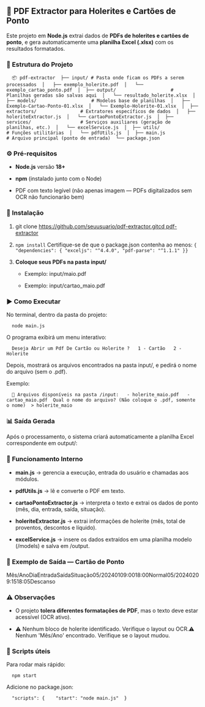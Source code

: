 🧾 PDF Extractor para Holerites e Cartões de Ponto
--------------------------------------------------

Este projeto em **Node.js** extrai dados de **PDFs de holerites e cartões de ponto**, e gera automaticamente uma **planilha Excel (.xlsx)** com os resultados formatados.

### 📁 Estrutura do Projeto

`   📦 pdf-extractor  ├── input/ # Pasta onde ficam os PDFs a serem processados  │   ├── exemplo_holerite.pdf  │   └── exemplo_cartao_ponto.pdf  │  ├── output/                    # Planilhas geradas são salvas aqui  │   └── resultado_holerite.xlsx  │  ├── models/                    # Modelos base de planilhas  │   ├── Exemplo-Cartao-Ponto-01.xlsx  │   └── Exemplo-Holerite-01.xlsx  │  ├── extractors/                # Extratores específicos de dados  │   ├── holeriteExtractor.js  │   └── cartaoPontoExtractor.js  │  ├── services/                  # Serviços auxiliares (geração de planilhas, etc.)  │   └── excelService.js  │  ├── utils/                     # Funções utilitárias  │   └── pdfUtils.js  │  ├── main.js                    # Arquivo principal (ponto de entrada)  └── package.json   `

### ⚙️ Pré-requisitos

*   **Node.js** versão **18+**
    
*   **npm** (instalado junto com o Node)
    
*   PDF com texto legível (não apenas imagem — PDFs digitalizados sem OCR não funcionarão bem)
    

### 🚀 Instalação

1.  git clone [https://github.com/seuusuario/pdf-extractor.gitcd pdf-extractor](https://github.com/Dantedevil10/quickFiller-PdfExtractor.git)
    
2.   `npm install` Certifique-se de que o package.json contenha ao menos: `{ "dependencies": { "exceljs": "^4.4.0", "pdf-parse": "^1.1.1" }}`
    
3.  **Coloque seus PDFs na pasta input/**
    
    *   Exemplo: input/maio.pdf
        
    *   Exemplo: input/cartao_maio.pdf
        

### ▶️ Como Executar

No terminal, dentro da pasta do projeto:

`   node main.js   `

O programa exibirá um menu interativo:

`   Deseja Abrir um Pdf De Cartão ou Holerite ?   1 - Cartão   2 - Holerite   `

Depois, mostrará os arquivos encontrados na pasta input/, e pedirá o nome do arquivo (sem o .pdf).

Exemplo:

`   📄 Arquivos disponíveis na pasta /input:   - holerite_maio.pdf   - cartao_maio.pdf  Qual o nome do arquivo? (Não coloque o .pdf, somente o nome)  > holerite_maio   `

### 📊 Saída Gerada

Após o processamento, o sistema criará automaticamente a planilha Excel correspondente em output/:

### 🧠 Funcionamento Interno

*   **main.js** → gerencia a execução, entrada do usuário e chamadas aos módulos.
    
*   **pdfUtils.js** → lê e converte o PDF em texto.
    
*   **cartaoPontoExtractor.js** → interpreta o texto e extrai os dados de ponto (mês, dia, entrada, saída, situação).
    
*   **holeriteExtractor.js** → extrai informações de holerite (mês, total de proventos, descontos e líquido).
    
*   **excelService.js** → insere os dados extraídos em uma planilha modelo (/models) e salva em /output.
    

### 🧩 Exemplo de Saída — Cartão de Ponto

Mês/AnoDiaEntradaSaídaSituação05/20240109:0018:00Normal05/20240209:1518:05Descanso

### ⚠️ Observações

*   O projeto **tolera diferentes formatações de PDF**, mas o texto deve estar acessível (OCR ativo).
    
*   ⚠️ Nenhum bloco de holerite identificado. Verifique o layout ou OCR.⚠️ Nenhum 'Mês/Ano' encontrado. Verifique se o layout mudou.
    

### 🧰 Scripts úteis

Para rodar mais rápido:

`   npm start   `

Adicione no package.json:

`   "scripts": {    "start": "node main.js"  }   `
